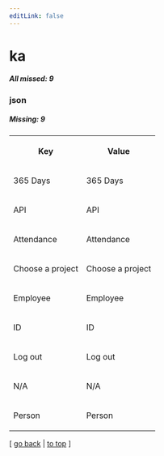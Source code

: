 ```yaml
---
editLink: false
---
```


# ka

##### All missed: 9


### json

##### Missing: 9

<table width="100%">
<tr><th width="50%">

Key

</th><th width="50%">

Value

</th></tr>
<tr><td width="50%">

365 Days

</td><td width="50%">

365 Days

</td></tr>
<tr><td width="50%">

API

</td><td width="50%">

API

</td></tr>
<tr><td width="50%">

Attendance

</td><td width="50%">

Attendance

</td></tr>
<tr><td width="50%">

Choose a project

</td><td width="50%">

Choose a project

</td></tr>
<tr><td width="50%">

Employee

</td><td width="50%">

Employee

</td></tr>
<tr><td width="50%">

ID

</td><td width="50%">

ID

</td></tr>
<tr><td width="50%">

Log out

</td><td width="50%">

Log out

</td></tr>
<tr><td width="50%">

N/A

</td><td width="50%">

N/A

</td></tr>
<tr><td width="50%">

Person

</td><td width="50%">

Person

</td></tr>
</table>

[ [go back](../status.md) | [to top](#) ]

